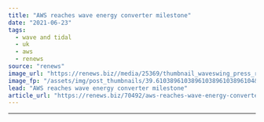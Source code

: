 ```yaml
---
title: "AWS reaches wave energy converter milestone"
date: "2021-06-23"
tags: 
  - wave and tidal
  - uk
  - aws
  - renews
source: "renews"
image_url: "https://renews.biz//media/25369/thumbnail_waveswing_press_release_image-1.jpg?mode=crop&width=770&heightratio=0.6103896103896103896103896104&slimmage=true"
image_fp: "/assets/img/post_thumbnails/39.6103896103896103896103896104&slimmage=true"
lead: "AWS reaches wave energy converter milestone"
article_url: "https://renews.biz/70492/aws-reaches-wave-energy-converter-milestone/"
---
```


---
